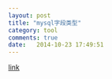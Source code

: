 ```yaml
---
layout: post
title: "mysql字段类型"
category: tool
comments: true
date:   2014-10-23 17:49:51
---
```


[link](http://www.cnblogs.com/Alacky/articles/937826.html)
